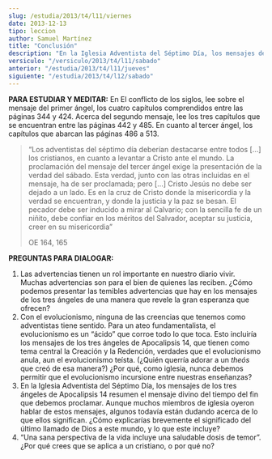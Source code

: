 ```yaml
---
slug: /estudia/2013/t4/l11/viernes
date: 2013-12-13
tipo: leccion
author: Samuel Martínez
title: "Conclusión"
description: "En la Iglesia Adventista del Séptimo Día, los mensajes de los tres ángeles de  Apocalipsis 14 resumen el mensaje divino del tiempo del fin que debemos  proclamar."
versiculo: "/versiculo/2013/t4/l11/sabado"
anterior: "/estudia/2013/t4/l11/jueves"
siguiente: "/estudia/2013/t4/l12/sabado"
---
```


**PARA ESTUDIAR Y MEDITAR:** En El conflicto de los siglos, lee sobre el mensaje del primer ángel, los cuatro capítulos comprendidos entre las páginas 344 y 424. Acerca del segundo mensaje, lee los tres capítulos que se encuentran entre las páginas 442 y 485. En cuanto al tercer ángel, los capítulos que abarcan las páginas 486 a 513.

> “Los adventistas del séptimo día deberían destacarse entre todos [...] los cristianos, en cuanto a levantar a Cristo ante el mundo. La proclamación del mensaje del tercer ángel exige la presentación de la verdad del sábado. Esta verdad, junto con las otras incluidas en el mensaje, ha de ser proclamada; pero [...] Cristo Jesús no debe ser dejado a un lado. Es en la cruz de Cristo donde la misericordia y la verdad se encuentran, y donde la justicia y la paz se besan. El pecador debe ser inducido a mirar al Calvario; con la sencilla fe de un niñito, debe confiar en los méritos del Salvador, aceptar su justicia, creer en su misericordia”
>
> OE 164, 165

**PREGUNTAS PARA DIALOGAR:**

1.  Las advertencias tienen un rol importante en nuestro diario vivir. Muchas advertencias son para el bien de quienes las reciben. ¿Cómo podemos presentar las temibles advertencias que hay en los mensajes de los tres ángeles de una manera que revele la gran esperanza que ofrecen?
2.  Con el evolucionismo, ninguna de las creencias que tenemos como adventistas tiene sentido. Para un ateo fundamentalista, el evolucionismo es un “ácido” que corroe todo lo que toca. Esto incluiría los mensajes de los tres ángeles de Apocalipsis 14, que tienen como tema central la Creación y la Redención, verdades que el evolucionismo anula, aun el evolucionismo teísta. (¿Quién querría adorar a un _theós_ que creó de esa manera?) ¿Por qué, como iglesia, nunca debemos permitir que el evolucionismo incursione entre nuestras enseñanzas?
3.  En la Iglesia Adventista del Séptimo Día, los mensajes de los tres ángeles de Apocalipsis 14 resumen el mensaje divino del tiempo del fin que debemos proclamar. Aunque muchos miembros de iglesia oyeron hablar de estos mensajes, algunos todavía están dudando acerca de lo que ellos significan. ¿Cómo explicarías brevemente el significado del último llamado de Dios a este mundo, y lo que este incluye?
4.  “Una sana perspectiva de la vida incluye una saludable dosis de temor”. ¿Por qué crees que se aplica a un cristiano, o por qué no?
